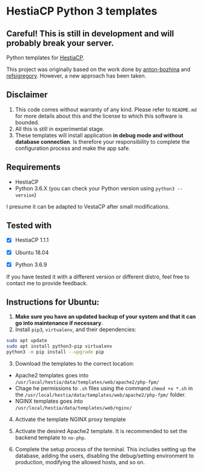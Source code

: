# HestiaCP Python 3 templates

## Careful! This is still in development and will probably break your server.

Python templates for [HestiaCP](https://www.hestiacp.com/).

This project was originally based on the work done by [anton-bozhina](https://github.com/anton-bozhina) and [refsigregory](https://github.com/refsigregory/vestacp-python-template/commits?author=refsigregory). However, a new approach has been taken.

## Disclaimer

1. This code comes without warranty of any kind. Please refer to `README.md` for more details about this and the license to which this software is bounded. 
2. All this is still in experimental stage.
3. These templates will install application **in debug mode and without database connection**. Is therefore your responsibility to complete the configuration process and make the app safe.

## Requirements

- HestiaCP
- Python 3.6.X (you can check your Python version using `python3 --version`)

I presume it can be adapted to VestaCP after small modifications.

## Tested with

- [X] HestiaCP 1.1.1
- [X] Ubuntu 18.04
- [X] Python 3.6.9


If you have tested it with a different version or different distro, feel free to contact me to provide feedback.

## Instructions for Ubuntu:

1. __Make sure you have an updated backup of your system and that it can go into maintenance if necessary__.
2. Install `pip3`, `virtualenv`, and their dependencies:
```bash
sudo apt update
sudo apt install python3-pip virtualenv
python3 -m pip install --upgrade pip

```

3. Download the templates to the correct location:

- Apache2 templates goes into `/usr/local/hestia/data/templates/web/apache2/php-fpm/`
- Chage he permissions to `.sh` files using the command `chmod +x *.sh` in the `/usr/local/hestia/data/templates/web/apache2/php-fpm/` folder.
- NGINX templates goes into `/usr/local/hestia/data/templates/web/nginx/`

4. Activate the template NGINX proxy template

5. Activate the desired Apache2 template. It is recommended to set the backend template to `no-php`.

6. Complete the setup process of the terminal. This includes setting up the database, adding the users, disabling the debug/setting environment to production, modifying the allowed hosts, and so on.
